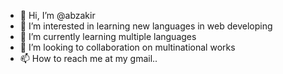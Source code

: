 - 👋 Hi, I’m @abzakir
- 👀 I’m interested in learning new languages in web developing
- 🌱 I’m currently learning multiple languages
- 💞️ I’m looking to collaboration on multinational works
- 📫 How to reach me at my gmail..

<!---
abzakir/abzakir is a ✨ special ✨ repository because its `README.md` (this file) appears on your GitHub profile.
You can click the Preview link to take a look at your changes.
--->
